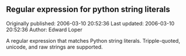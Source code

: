## Regular expression for python string literals 
Originally published: 2006-03-10 20:52:36 
Last updated: 2006-03-10 20:52:36 
Author: Edward Loper 
 
A regular expression that matches Python string literals.  Tripple-quoted, unicode, and raw strings are supported.